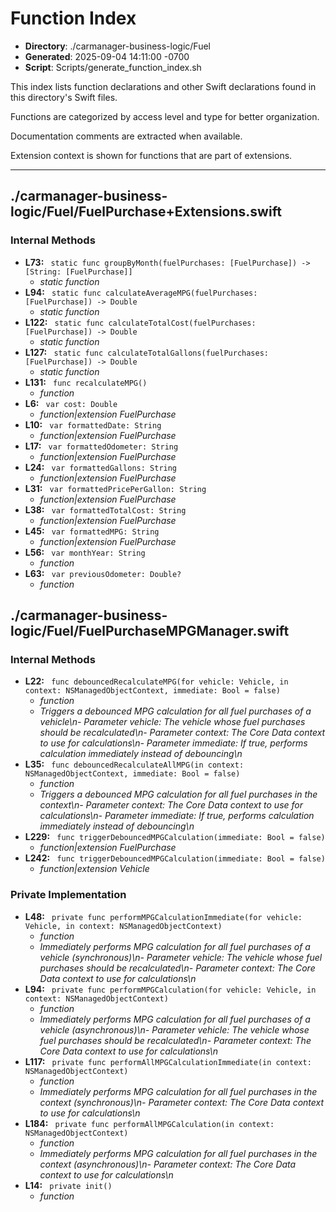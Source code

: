 # Function Index

- **Directory**: ./carmanager-business-logic/Fuel
- **Generated**: 2025-09-04 14:11:00 -0700
- **Script**: Scripts/generate_function_index.sh

This index lists function declarations and other Swift declarations found in this directory's Swift files.

Functions are categorized by access level and type for better organization.

Documentation comments are extracted when available.

Extension context is shown for functions that are part of extensions.

---

## ./carmanager-business-logic/Fuel/FuelPurchase+Extensions.swift
### Internal Methods
- **L73:** ` static func groupByMonth(fuelPurchases: [FuelPurchase]) -> [String: [FuelPurchase]]`
  - *static function*
- **L94:** ` static func calculateAverageMPG(fuelPurchases: [FuelPurchase]) -> Double`
  - *static function*
- **L122:** ` static func calculateTotalCost(fuelPurchases: [FuelPurchase]) -> Double`
  - *static function*
- **L127:** ` static func calculateTotalGallons(fuelPurchases: [FuelPurchase]) -> Double`
  - *static function*
- **L131:** ` func recalculateMPG()`
  - *function*
- **L6:** ` var cost: Double`
  - *function|extension FuelPurchase*
- **L10:** ` var formattedDate: String`
  - *function|extension FuelPurchase*
- **L17:** ` var formattedOdometer: String`
  - *function|extension FuelPurchase*
- **L24:** ` var formattedGallons: String`
  - *function|extension FuelPurchase*
- **L31:** ` var formattedPricePerGallon: String`
  - *function|extension FuelPurchase*
- **L38:** ` var formattedTotalCost: String`
  - *function|extension FuelPurchase*
- **L45:** ` var formattedMPG: String`
  - *function|extension FuelPurchase*
- **L56:** ` var monthYear: String`
  - *function*
- **L63:** ` var previousOdometer: Double?`
  - *function*

## ./carmanager-business-logic/Fuel/FuelPurchaseMPGManager.swift
### Internal Methods
- **L22:** ` func debouncedRecalculateMPG(for vehicle: Vehicle, in context: NSManagedObjectContext, immediate: Bool = false)`
  - *function*
  - *Triggers a debounced MPG calculation for all fuel purchases of a vehicle\n- Parameter vehicle: The vehicle whose fuel purchases should be recalculated\n- Parameter context: The Core Data context to use for calculations\n- Parameter immediate: If true, performs calculation immediately instead of debouncing\n*
- **L35:** ` func debouncedRecalculateAllMPG(in context: NSManagedObjectContext, immediate: Bool = false)`
  - *function*
  - *Triggers a debounced MPG calculation for all fuel purchases in the context\n- Parameter context: The Core Data context to use for calculations\n- Parameter immediate: If true, performs calculation immediately instead of debouncing\n*
- **L229:** ` func triggerDebouncedMPGCalculation(immediate: Bool = false)`
  - *function|extension FuelPurchase*
- **L242:** ` func triggerDebouncedMPGCalculation(immediate: Bool = false)`
  - *function|extension Vehicle*

### Private Implementation
- **L48:** ` private func performMPGCalculationImmediate(for vehicle: Vehicle, in context: NSManagedObjectContext)`
  - *function*
  - *Immediately performs MPG calculation for all fuel purchases of a vehicle (synchronous)\n- Parameter vehicle: The vehicle whose fuel purchases should be recalculated\n- Parameter context: The Core Data context to use for calculations\n*
- **L94:** ` private func performMPGCalculation(for vehicle: Vehicle, in context: NSManagedObjectContext)`
  - *function*
  - *Immediately performs MPG calculation for all fuel purchases of a vehicle (asynchronous)\n- Parameter vehicle: The vehicle whose fuel purchases should be recalculated\n- Parameter context: The Core Data context to use for calculations\n*
- **L117:** ` private func performAllMPGCalculationImmediate(in context: NSManagedObjectContext)`
  - *function*
  - *Immediately performs MPG calculation for all fuel purchases in the context (synchronous)\n- Parameter context: The Core Data context to use for calculations\n*
- **L184:** ` private func performAllMPGCalculation(in context: NSManagedObjectContext)`
  - *function*
  - *Immediately performs MPG calculation for all fuel purchases in the context (asynchronous)\n- Parameter context: The Core Data context to use for calculations\n*
- **L14:** ` private init()`
  - *function*

